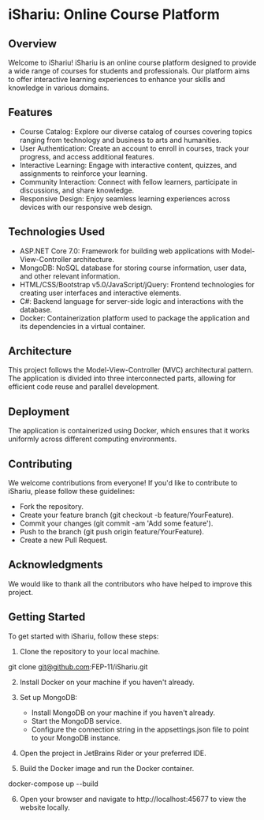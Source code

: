 # iShariu: Online Course Platform

## Overview

Welcome to iShariu! iShariu is an online course platform designed to provide a wide range of courses for students and professionals. Our platform aims to offer interactive learning experiences to enhance your skills and knowledge in various domains.

## Features

- Course Catalog: Explore our diverse catalog of courses covering topics ranging from technology and business to arts and humanities.
- User Authentication: Create an account to enroll in courses, track your progress, and access additional features.
- Interactive Learning: Engage with interactive content, quizzes, and assignments to reinforce your learning.
- Community Interaction: Connect with fellow learners, participate in discussions, and share knowledge.
- Responsive Design: Enjoy seamless learning experiences across devices with our responsive web design.

## Technologies Used

- ASP.NET Core 7.0: Framework for building web applications with Model-View-Controller architecture.
- MongoDB: NoSQL database for storing course information, user data, and other relevant information.
- HTML/CSS/Bootstrap v5.0/JavaScript/jQuery: Frontend technologies for creating user interfaces and interactive elements.
- C#: Backend language for server-side logic and interactions with the database.
- Docker: Containerization platform used to package the application and its dependencies in a virtual container.

## Architecture

This project follows the Model-View-Controller (MVC) architectural pattern. The application is divided into three interconnected parts, allowing for efficient code reuse and parallel development.

## Deployment

The application is containerized using Docker, which ensures that it works uniformly across different computing environments.

## Contributing

We welcome contributions from everyone! If you'd like to contribute to iShariu, please follow these guidelines:

- Fork the repository.
- Create your feature branch (git checkout -b feature/YourFeature).
- Commit your changes (git commit -am 'Add some feature').
- Push to the branch (git push origin feature/YourFeature).
- Create a new Pull Request.

## Acknowledgments

We would like to thank all the contributors who have helped to improve this project.

## Getting Started

To get started with iShariu, follow these steps:

1. Clone the repository to your local machine.

git clone git@github.com:FEP-11/iShariu.git

2. Install Docker on your machine if you haven't already.

3. Set up MongoDB:

   - Install MongoDB on your machine if you haven't already.
   - Start the MongoDB service.
   - Configure the connection string in the appsettings.json file to point to your MongoDB instance.

4. Open the project in JetBrains Rider or your preferred IDE.

5. Build the Docker image and run the Docker container.

docker-compose up --build

6. Open your browser and navigate to http://localhost:45677 to view the website locally.